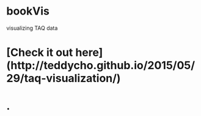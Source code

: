 # bookVis
visualizing TAQ data

<h1>[Check it out here](http://teddycho.github.io/2015/05/29/taq-visualization/)<h1>.
